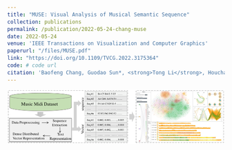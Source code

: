 ```yaml
---
title: "MUSE: Visual Analysis of Musical Semantic Sequence"
collection: publications
permalink: /publication/2022-05-24-chang-muse
date: 2022-05-24
venue: 'IEEE Transactions on Visualization and Computer Graphics'
paperurl: "/files/MUSE.pdf"
link: "https://doi.org/10.1109/TVCG.2022.3175364"
code: # code url
citation: 'Baofeng Chang, Guodao Sun*, <strong>Tong Li</strong>, Houchao Huang, Ronghua Liang. &quot;MUSE: Visual Analysis of Musical Semantic Sequence.&quot; <i>IEEE Transactions on Visualization and Computer Graphics,  2022</i>. 1(1).'
---
```


<img src="/images/MUSE.png" />
